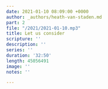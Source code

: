 ```yaml
---
date: 2021-01-10 08:09:00 +0000
author: _authors/heath-van-staden.md
part: 2
file: "/2021/2021-01-10.mp3"
title: Let us consider
scripture: ''
description: ''
series: ''
duration: '32:50'
length: 45056491
image: ''
notes: ''

---
```

